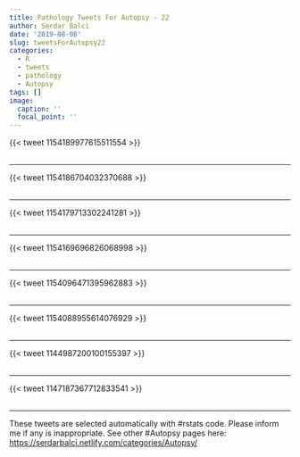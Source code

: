 ```yaml
---
title: Pathology Tweets For Autopsy - 22
author: Serdar Balci
date: '2019-08-08'
slug: tweetsForAutopsy22
categories:
  - R
  - tweets
  - pathology
  - Autopsy
tags: []
image:
  caption: ''
  focal_point: ''
---
```



{{< tweet 1154189977615511554 >}}
<br>
<br>
<hr>
{{< tweet 1154186704032370688 >}}
<br>
<br>
<hr>
{{< tweet 1154179713302241281 >}}
<br>
<br>
<hr>
{{< tweet 1154169696826068998 >}}
<br>
<br>
<hr>
{{< tweet 1154096471395962883 >}}
<br>
<br>
<hr>
{{< tweet 1154088955614076929 >}}
<br>
<br>
<hr>
{{< tweet 1144987200100155397 >}}
<br>
<br>
<hr>
{{< tweet 1147187367712833541 >}}
<br>
<br>
<hr>


These tweets are selected automatically with #rstats code. Please inform me if any is inappropriate.
See other #Autopsy pages here: https://serdarbalci.netlify.com/categories/Autopsy/
